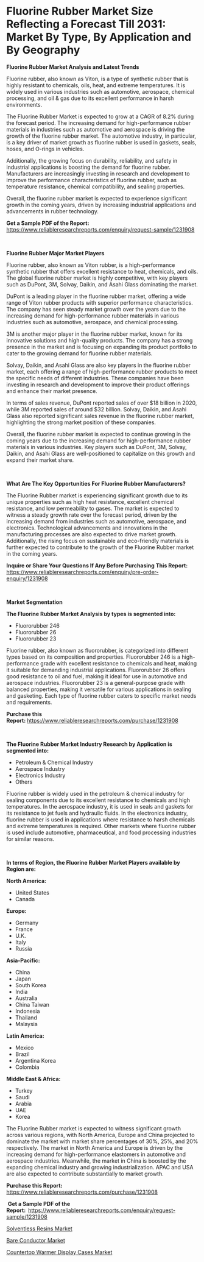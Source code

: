 <p><h1>Fluorine Rubber Market Size Reflecting a Forecast Till 2031: Market By Type, By Application and By Geography</h1></p><p><strong>Fluorine Rubber Market Analysis and Latest Trends</strong></p>
<p><p>Fluorine rubber, also known as Viton, is a type of synthetic rubber that is highly resistant to chemicals, oils, heat, and extreme temperatures. It is widely used in various industries such as automotive, aerospace, chemical processing, and oil & gas due to its excellent performance in harsh environments.</p><p>The Fluorine Rubber Market is expected to grow at a CAGR of 8.2% during the forecast period. The increasing demand for high-performance rubber materials in industries such as automotive and aerospace is driving the growth of the fluorine rubber market. The automotive industry, in particular, is a key driver of market growth as fluorine rubber is used in gaskets, seals, hoses, and O-rings in vehicles.</p><p>Additionally, the growing focus on durability, reliability, and safety in industrial applications is boosting the demand for fluorine rubber. Manufacturers are increasingly investing in research and development to improve the performance characteristics of fluorine rubber, such as temperature resistance, chemical compatibility, and sealing properties.</p><p>Overall, the fluorine rubber market is expected to experience significant growth in the coming years, driven by increasing industrial applications and advancements in rubber technology.</p></p>
<p><strong>Get a Sample PDF of the Report:&nbsp;</strong> <a href="https://www.reliableresearchreports.com/enquiry/request-sample/1231908">https://www.reliableresearchreports.com/enquiry/request-sample/1231908</a></p>
<p>&nbsp;</p>
<p><strong>Fluorine Rubber Major Market Players</strong></p>
<p><p>Fluorine rubber, also known as Viton rubber, is a high-performance synthetic rubber that offers excellent resistance to heat, chemicals, and oils. The global fluorine rubber market is highly competitive, with key players such as DuPont, 3M, Solvay, Daikin, and Asahi Glass dominating the market.</p><p>DuPont is a leading player in the fluorine rubber market, offering a wide range of Viton rubber products with superior performance characteristics. The company has seen steady market growth over the years due to the increasing demand for high-performance rubber materials in various industries such as automotive, aerospace, and chemical processing.</p><p>3M is another major player in the fluorine rubber market, known for its innovative solutions and high-quality products. The company has a strong presence in the market and is focusing on expanding its product portfolio to cater to the growing demand for fluorine rubber materials.</p><p>Solvay, Daikin, and Asahi Glass are also key players in the fluorine rubber market, each offering a range of high-performance rubber products to meet the specific needs of different industries. These companies have been investing in research and development to improve their product offerings and enhance their market presence.</p><p>In terms of sales revenue, DuPont reported sales of over $18 billion in 2020, while 3M reported sales of around $32 billion. Solvay, Daikin, and Asahi Glass also reported significant sales revenue in the fluorine rubber market, highlighting the strong market position of these companies.</p><p>Overall, the fluorine rubber market is expected to continue growing in the coming years due to the increasing demand for high-performance rubber materials in various industries. Key players such as DuPont, 3M, Solvay, Daikin, and Asahi Glass are well-positioned to capitalize on this growth and expand their market share.</p></p>
<p>&nbsp;</p>
<p><strong>What Are The Key Opportunities For Fluorine Rubber Manufacturers?</strong></p>
<p><p>The Fluorine Rubber market is experiencing significant growth due to its unique properties such as high heat resistance, excellent chemical resistance, and low permeability to gases. The market is expected to witness a steady growth rate over the forecast period, driven by the increasing demand from industries such as automotive, aerospace, and electronics. Technological advancements and innovations in the manufacturing processes are also expected to drive market growth. Additionally, the rising focus on sustainable and eco-friendly materials is further expected to contribute to the growth of the Fluorine Rubber market in the coming years.</p></p>
<p><strong>Inquire or Share Your Questions If Any Before Purchasing This Report:</strong> <a href="https://www.reliableresearchreports.com/enquiry/pre-order-enquiry/1231908">https://www.reliableresearchreports.com/enquiry/pre-order-enquiry/1231908</a></p>
<p>&nbsp;</p>
<p><strong>Market Segmentation</strong></p>
<p><strong>The Fluorine Rubber Market Analysis by types is segmented into:</strong></p>
<p><ul><li>Fluororubber 246</li><li>Fluororubber 26</li><li>Fluororubber 23</li></ul></p>
<p><p>Fluorine rubber, also known as fluororubber, is categorized into different types based on its composition and properties. Fluororubber 246 is a high-performance grade with excellent resistance to chemicals and heat, making it suitable for demanding industrial applications. Fluororubber 26 offers good resistance to oil and fuel, making it ideal for use in automotive and aerospace industries. Fluororubber 23 is a general-purpose grade with balanced properties, making it versatile for various applications in sealing and gasketing. Each type of fluorine rubber caters to specific market needs and requirements.</p></p>
<p><strong>Purchase this Report:&nbsp;</strong><a href="https://www.reliableresearchreports.com/purchase/1231908">https://www.reliableresearchreports.com/purchase/1231908</a></p>
<p>&nbsp;</p>
<p><strong>The Fluorine Rubber Market Industry Research by Application is segmented into:</strong></p>
<p><ul><li>Petroleum & Chemical Industry</li><li>Aerospace Industry</li><li>Electronics Industry</li><li>Others</li></ul></p>
<p><p>Fluorine rubber is widely used in the petroleum & chemical industry for sealing components due to its excellent resistance to chemicals and high temperatures. In the aerospace industry, it is used in seals and gaskets for its resistance to jet fuels and hydraulic fluids. In the electronics industry, fluorine rubber is used in applications where resistance to harsh chemicals and extreme temperatures is required. Other markets where fluorine rubber is used include automotive, pharmaceutical, and food processing industries for similar reasons.</p></p>
<p>&nbsp;</p>
<p><strong>In terms of Region, the Fluorine Rubber Market Players available by Region are:</strong></p>
<p>
    <p> <strong> North America: </strong>
        <ul>
            <li>United States</li>
            <li>Canada</li>
        </ul>
        </p> 
    <p> <strong> Europe: </strong>
        <ul>
            <li>Germany</li>
            <li>France</li>
            <li>U.K.</li>
            <li>Italy</li>
            <li>Russia</li>
        </ul>
        </p> 
    <p> <strong> Asia-Pacific: </strong>
        <ul>
            <li>China</li>
            <li>Japan</li>
            <li>South Korea</li>
            <li>India</li>
            <li>Australia</li>
            <li>China Taiwan</li>
            <li>Indonesia</li>
            <li>Thailand</li>
            <li>Malaysia</li>
        </ul>
        </p> 
    <p> <strong> Latin America: </strong>
        <ul>
            <li>Mexico</li>
            <li>Brazil</li>
            <li>Argentina Korea</li>
            <li>Colombia</li>
        </ul>
        </p> 
    <p> <strong> Middle East & Africa: </strong>
        <ul>
            <li>Turkey</li>
            <li>Saudi</li>
            <li>Arabia</li>
            <li>UAE</li>
            <li>Korea</li>
        </ul>
    </p>
    </p>
<p><p>The Fluorine Rubber market is expected to witness significant growth across various regions, with North America, Europe and China projected to dominate the market with market share percentages of 30%, 25%, and 20% respectively. The market in North America and Europe is driven by the increasing demand for high-performance elastomers in automotive and aerospace industries. Meanwhile, the market in China is boosted by the expanding chemical industry and growing industrialization. APAC and USA are also expected to contribute substantially to market growth.</p></p>
<p><strong>Purchase this Report: </strong><a href="https://www.reliableresearchreports.com/purchase/1231908">https://www.reliableresearchreports.com/purchase/1231908</a></p>
<p>&nbsp;<strong>Get a Sample PDF of the Report:&nbsp;&nbsp;</strong><a href="https://www.reliableresearchreports.com/enquiry/request-sample/1231908">https://www.reliableresearchreports.com/enquiry/request-sample/1231908</a></p>
<p><strong></strong></p>
<p><p><a href="https://view.publitas.com/reportprime-1/solventless-resins-market-size-and-examines-its-market-scope-with-a-primary-focus-on-growth-opportunities-and-forecasted-trends-spanning-from-2023-to-2030/">Solventless Resins Market</a></p><p><a href="https://view.publitas.com/reportprime-1/bare-conductor-market-research-report-unlocks-analysis-on-the-market-financial-status-market-size-and-market-revenue-upto-2030/">Bare Conductor Market</a></p><p><a href="https://view.publitas.com/reportprime-1/countertop-warmer-display-cases-market-size-global-industry-overview-market-segmentation-and-forecast-2023-to-2030/">Countertop Warmer Display Cases Market</a></p></p>